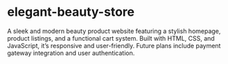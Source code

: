 # elegant-beauty-store
A sleek and modern beauty product website featuring a stylish homepage, product listings, and a functional cart system. Built with HTML, CSS, and JavaScript, it’s responsive and user-friendly. Future plans include payment gateway integration and user authentication.
